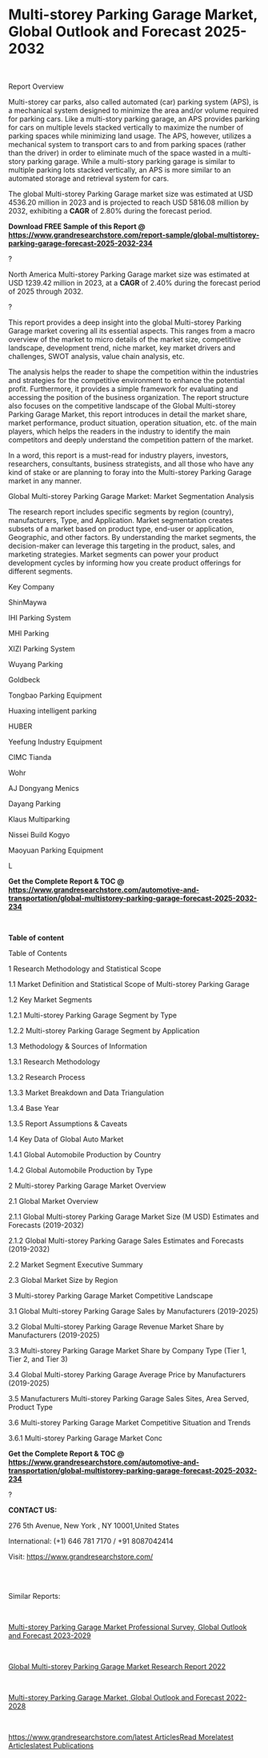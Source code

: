 <h1>Multi-storey Parking Garage Market, Global Outlook and Forecast 2025-2032</h1><br/><p>Report Overview</p>
 
 
 
 <p>Multi-storey car parks, also called automated (car) parking system (APS), is a mechanical system designed to minimize the area and/or volume required for parking cars. Like a multi-story parking garage, an APS provides parking for cars on multiple levels stacked vertically to maximize the number of parking spaces while minimizing land usage. The APS, however, utilizes a mechanical system to transport cars to and from parking spaces (rather than the driver) in order to eliminate much of the space wasted in a multi-story parking garage. While a multi-story parking garage is similar to multiple parking lots stacked vertically, an APS is more similar to an automated storage and retrieval system for cars.</p>
 
 
 
 <p>The global Multi-storey Parking Garage market size was estimated at USD 4536.20 million in 2023 and is projected to reach USD 5816.08 million by 2032, exhibiting a <strong>CAGR</strong> of 2.80% during the forecast period.</p>
 
 
 
 <div><b>Download FREE Sample of this Report @ <a href="https://www.grandresearchstore.com/report-sample/global-multistorey-parking-garage-forecast-2025-2032-234">https://www.grandresearchstore.com/report-sample/global-multistorey-parking-garage-forecast-2025-2032-234</a></b></div>
 
 
 
 <p>? </p>
 
 
 
 <p>North America Multi-storey Parking Garage market size was estimated at USD 1239.42 million in 2023, at a <strong>CAGR</strong> of 2.40% during the forecast period of 2025 through 2032.</p>
 
 
 
 <p>? </p>
 
 
 
 <p>This report provides a deep insight into the global Multi-storey Parking Garage market covering all its essential aspects. This ranges from a macro overview of the market to micro details of the market size, competitive landscape, development trend, niche market, key market drivers and challenges, SWOT analysis, value chain analysis, etc.</p>
 
 
 
 <p>The analysis helps the reader to shape the competition within the industries and strategies for the competitive environment to enhance the potential profit. Furthermore, it provides a simple framework for evaluating and accessing the position of the business organization. The report structure also focuses on the competitive landscape of the Global Multi-storey Parking Garage Market, this report introduces in detail the market share, market performance, product situation, operation situation, etc. of the main players, which helps the readers in the industry to identify the main competitors and deeply understand the competition pattern of the market.</p>
 
 
 
 <p>In a word, this report is a must-read for industry players, investors, researchers, consultants, business strategists, and all those who have any kind of stake or are planning to foray into the Multi-storey Parking Garage market in any manner.</p>
 
 
 
 <p>Global Multi-storey Parking Garage Market: Market Segmentation Analysis</p>
 
 
 
 <p>The research report includes specific segments by region (country), manufacturers, Type, and Application. Market segmentation creates subsets of a market based on product type, end-user or application, Geographic, and other factors. By understanding the market segments, the decision-maker can leverage this targeting in the product, sales, and marketing strategies. Market segments can power your product development cycles by informing how you create product offerings for different segments.</p>
 
 
 
 <p>Key Company</p>
 
 
 
 <p>ShinMaywa</p>
 
 
 
 <p>IHI Parking System</p>
 
 
 
 <p>MHI Parking</p>
 
 
 
 <p>XIZI Parking System</p>
 
 
 
 <p>Wuyang Parking</p>
 
 
 
 <p>Goldbeck</p>
 
 
 
 <p>Tongbao Parking Equipment</p>
 
 
 
 <p>Huaxing intelligent parking</p>
 
 
 
 <p>HUBER</p>
 
 
 
 <p>Yeefung Industry Equipment</p>
 
 
 
 <p>CIMC Tianda</p>
 
 
 
 <p>Wohr</p>
 
 
 
 <p>AJ Dongyang Menics</p>
 
 
 
 <p>Dayang Parking</p>
 
 
 
 <p>Klaus Multiparking</p>
 
 
 
 <p>Nissei Build Kogyo</p>
 
 
 
 <p>Maoyuan Parking Equipment</p>
 
 
 
 <p>L</p>
 
 
 
 <div><b>Get the Complete Report & TOC @ <a href="https://www.grandresearchstore.com/automotive-and-transportation/global-multistorey-parking-garage-forecast-2025-2032-234">https://www.grandresearchstore.com/automotive-and-transportation/global-multistorey-parking-garage-forecast-2025-2032-234</a></b></div>
 
 
 
 <p><br />
 
 <b>Table of content</b></p>
 
 
 
 <p>Table of Contents<br />
 
 1 Research Methodology and Statistical Scope<br />
 
 1.1 Market Definition and Statistical Scope of Multi-storey Parking Garage<br />
 
 1.2 Key Market Segments<br />
 
 1.2.1 Multi-storey Parking Garage Segment by Type<br />
 
 1.2.2 Multi-storey Parking Garage Segment by Application<br />
 
 1.3 Methodology & Sources of Information<br />
 
 1.3.1 Research Methodology<br />
 
 1.3.2 Research Process<br />
 
 1.3.3 Market Breakdown and Data Triangulation<br />
 
 1.3.4 Base Year<br />
 
 1.3.5 Report Assumptions & Caveats<br />
 
 1.4 Key Data of Global Auto Market<br />
 
 1.4.1 Global Automobile Production by Country<br />
 
 1.4.2 Global Automobile Production by Type<br />
 
 2 Multi-storey Parking Garage Market Overview<br />
 
 2.1 Global Market Overview<br />
 
 2.1.1 Global Multi-storey Parking Garage Market Size (M USD) Estimates and Forecasts (2019-2032)<br />
 
 2.1.2 Global Multi-storey Parking Garage Sales Estimates and Forecasts (2019-2032)<br />
 
 2.2 Market Segment Executive Summary<br />
 
 2.3 Global Market Size by Region<br />
 
 3 Multi-storey Parking Garage Market Competitive Landscape<br />
 
 3.1 Global Multi-storey Parking Garage Sales by Manufacturers (2019-2025)<br />
 
 3.2 Global Multi-storey Parking Garage Revenue Market Share by Manufacturers (2019-2025)<br />
 
 3.3 Multi-storey Parking Garage Market Share by Company Type (Tier 1, Tier 2, and Tier 3)<br />
 
 3.4 Global Multi-storey Parking Garage Average Price by Manufacturers (2019-2025)<br />
 
 3.5 Manufacturers Multi-storey Parking Garage Sales Sites, Area Served, Product Type<br />
 
 3.6 Multi-storey Parking Garage Market Competitive Situation and Trends<br />
 
 3.6.1 Multi-storey Parking Garage Market Conc</p>
 
 
 
 <div><b>Get the Complete Report & TOC @ <a href="https://www.grandresearchstore.com/automotive-and-transportation/global-multistorey-parking-garage-forecast-2025-2032-234">https://www.grandresearchstore.com/automotive-and-transportation/global-multistorey-parking-garage-forecast-2025-2032-234</a></b></div>
 
 
 
 <p>? </p>
 
 
 
 <p><b>CONTACT US:</b><br />
 
 276 5th Avenue, New York , NY 10001,United States<br />
 
 International: (+1) 646 781 7170 / +91 8087042414<br />
 
 Visit: <a href="https://www.grandresearchstore.com/">https://www.grandresearchstore.com/</a><br />
 
 <br />
 
 <br />
 
 Similar Reports:<br />
 
 <br />
 
 <a href="https://www.grandresearchstore.com/automotive-and-transportation/global-multistorey-parking-garage-2023-2029-349">Multi-storey Parking Garage Market Professional Survey, Global Outlook and Forecast 2023-2029</a><br />
 
 <br />
 
 <a href="https://www.grandresearchstore.com/automotive-and-transportation/global-multistorey-parking-garage-2022-909">Global Multi-storey Parking Garage Market Research Report 2022</a><br />
 
 <br />
 
 <a href="https://www.grandresearchstore.com/automotive-and-transportation/global-multistorey-parking-garage-forecast-2022-2028-468">Multi-storey Parking Garage Market, Global Outlook and Forecast 2022-2028</a><br />
 
 <br />
 
 <a href="https://gyeongbokgung.com">https://www.grandresearchstore.com/</a><a href="https://hallyeomaritime.com">latest Articles</a><a href="https://jingwansa.com">Read More</a><a href="https://nguoiviet.jp/">latest Articles</a><a href="https://www.intelmarketresearch.com/">latest Publications</a></p>